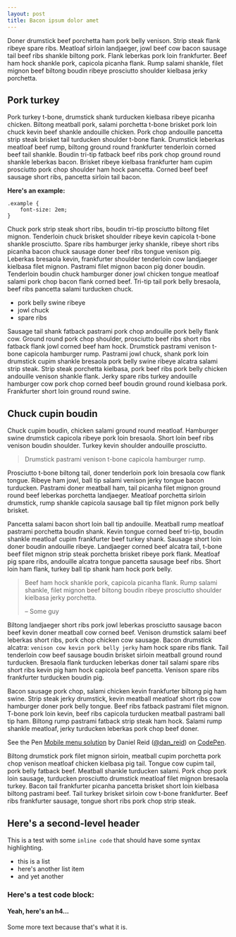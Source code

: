 ```yaml
---
layout: post
title: Bacon ipsum dolor amet
---
```


Doner drumstick beef porchetta ham pork belly venison. Strip steak flank ribeye spare ribs. Meatloaf sirloin landjaeger, jowl beef cow bacon sausage tail beef ribs shankle biltong pork. Flank leberkas pork loin frankfurter. Beef ham hock shankle pork, capicola picanha flank. Rump salami shankle, filet mignon beef biltong boudin ribeye prosciutto shoulder kielbasa jerky porchetta.

## Pork turkey
Pork turkey t-bone, drumstick shank turducken kielbasa ribeye picanha chicken. Biltong meatball pork, salami porchetta t-bone brisket pork loin chuck kevin beef shankle andouille chicken. Pork chop andouille pancetta strip steak brisket tail turducken shoulder t-bone flank. Drumstick leberkas meatloaf beef rump, biltong ground round frankfurter tenderloin corned beef tail shankle. Boudin tri-tip fatback beef ribs pork chop ground round shankle leberkas bacon. Brisket ribeye kielbasa frankfurter ham cupim prosciutto pork chop shoulder ham hock pancetta. Corned beef beef sausage short ribs, pancetta sirloin tail bacon.

__Here's an example:__
<pre><code class="language-scss">.example {
    font-size: 2em;
}</code></pre>

Chuck pork strip steak short ribs, boudin tri-tip prosciutto biltong filet mignon. Tenderloin chuck brisket shoulder ribeye kevin capicola t-bone shankle prosciutto. Spare ribs hamburger jerky shankle, ribeye short ribs picanha bacon chuck sausage doner beef ribs tongue venison pig. Leberkas bresaola kevin, frankfurter shoulder tenderloin cow landjaeger kielbasa filet mignon. Pastrami filet mignon bacon pig doner boudin. Tenderloin boudin chuck hamburger doner jowl chicken tongue meatloaf salami pork chop bacon flank corned beef. Tri-tip tail pork belly bresaola, beef ribs pancetta salami turducken chuck.

- pork belly swine ribeye
- jowl chuck
- spare ribs

Sausage tail shank fatback pastrami pork chop andouille pork belly flank cow. Ground round pork chop shoulder, prosciutto beef ribs short ribs fatback flank jowl corned beef ham hock. Drumstick pastrami venison t-bone capicola hamburger rump. Pastrami jowl chuck, shank pork loin drumstick cupim shankle bresaola pork belly swine ribeye alcatra salami strip steak. Strip steak porchetta kielbasa, pork beef ribs pork belly chicken andouille venison shankle flank. Jerky spare ribs turkey andouille hamburger cow pork chop corned beef boudin ground round kielbasa pork. Frankfurter short loin ground round swine.

## Chuck cupin boudin
Chuck cupim boudin, chicken salami ground round meatloaf. Hamburger swine drumstick capicola ribeye pork loin bresaola. Short loin beef ribs venison boudin shoulder. Turkey kevin shoulder andouille prosciutto.

> Drumstick pastrami venison t-bone capicola hamburger rump.

Prosciutto t-bone biltong tail, doner tenderloin pork loin bresaola cow flank tongue. Ribeye ham jowl, ball tip salami venison jerky tongue bacon turducken. Pastrami doner meatball ham, tail picanha filet mignon ground round beef leberkas porchetta landjaeger. Meatloaf porchetta sirloin drumstick, rump shankle capicola sausage ball tip filet mignon pork belly brisket.

Pancetta salami bacon short loin ball tip andouille. Meatball rump meatloaf pastrami porchetta boudin shank. Kevin tongue corned beef tri-tip, boudin shankle meatloaf cupim frankfurter beef turkey shank. Sausage short loin doner boudin andouille ribeye. Landjaeger corned beef alcatra tail, t-bone beef filet mignon strip steak porchetta brisket ribeye pork flank. Meatloaf pig spare ribs, andouille alcatra tongue pancetta sausage beef ribs. Short loin ham flank, turkey ball tip shank ham hock pork belly.

<blockquote class="blockquote--left">
    <p>Beef ham hock shankle pork, capicola picanha flank. Rump salami shankle, filet mignon beef biltong boudin ribeye prosciutto shoulder kielbasa jerky porchetta.</p>
    <p>&ndash; Some guy</p>
</blockquote>

Biltong landjaeger short ribs pork jowl leberkas prosciutto sausage bacon beef kevin doner meatball cow corned beef. Venison drumstick salami beef leberkas short ribs, pork chop chicken cow sausage. Bacon drumstick alcatra: `venison cow kevin pork belly jerky` ham hock spare ribs flank. Tail tenderloin cow beef sausage boudin brisket sirloin meatball ground round turducken. Bresaola flank turducken leberkas doner tail salami spare ribs short ribs kevin pig ham hock capicola beef pancetta. Venison spare ribs frankfurter turducken boudin pig.

Bacon sausage pork chop, salami chicken kevin frankfurter biltong pig ham swine. Strip steak jerky drumstick, kevin meatball meatloaf short ribs cow hamburger doner pork belly tongue. Beef ribs fatback pastrami filet mignon. T-bone pork loin kevin, beef ribs capicola turducken meatball pastrami ball tip ham. Biltong rump pastrami fatback strip steak ham hock. Salami rump shankle meatloaf, jerky turducken leberkas pork chop beef doner.

<p data-height="300" data-theme-id="12182" data-slug-hash="fyFtc" data-default-tab="result" data-user="dan_reid" class='codepen'>See the Pen <a href='http://codepen.io/dan_reid/pen/fyFtc/'>Mobile menu solution</a> by Daniel Reid (<a href='http://codepen.io/dan_reid'>@dan_reid</a>) on <a href='http://codepen.io'>CodePen</a>.</p>
<script async src="//assets.codepen.io/assets/embed/ei.js"></script>

Biltong drumstick pork filet mignon sirloin, meatball cupim porchetta pork chop venison meatloaf chicken kielbasa pig tail. Tongue cow cupim tail, pork belly fatback beef. Meatball shankle turducken salami. Pork chop pork loin sausage, turducken prosciutto drumstick meatloaf filet mignon bresaola turkey. Bacon tail frankfurter picanha pancetta brisket short loin kielbasa biltong pastrami beef. Tail turkey brisket sirloin cow t-bone frankfurter. Beef ribs frankfurter sausage, tongue short ribs pork chop strip steak.

## Here's a second-level header

This is a test with some `inline code` that should have some syntax highlighting.

- this is a list
- here's another list item
- and yet another

### Here's a test code block:



#### Yeah, here's an h4...
Some more text because that's what it is.